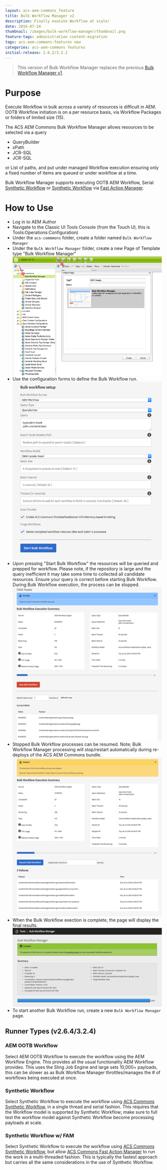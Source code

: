 ```yaml
---
layout: acs-aem-commons_feature
title: Bulk Workflow Manager v2
description: Finally execute Workflow at scale!
date: 2016-07-24
thumbnail: /images/bulk-workflow-manager/thumbnail.png
feature-tags: administration content-migration
tags: acs-aem-commons-features new
categories: acs-aem-commons features
initial-release: 2.6.2/3.2.2
---
```


> This version of Bulk Workflow Manager replaces the previous [Bulk Workflow Manager v1](/acs-aem-commons/features/bulk-workflow-manager-v1.html).

# Purpose

Execute Workflow in bulk across a variety of resources is difficult in AEM. OOTB Workflow initiation is on a per resource basis, via Workflow Packages or folders of limited size (15).

The ACS AEM Commons Bulk Workflow Manager allows resources to be selected via a query

* QueryBuilder
* xPath
* JCR-SQL
* JCR-SQL

or List of paths, and put under managed Workflow execution ensuring only a fixed number of items are queued or under workflow at a time.

Bulk Workflow Manager supports executing OOTB AEM Workflow, Serial [Synthetic Workflow](/acs-aem-commons/features/synthetic-workflow.html) or [Synthetic Workflow](/acs-aem-commons/features/synthetic-workflow.html) via [Fast Action Manager](/acs-aem-commons/features/fast-action-manager.html).

# How to Use

* Log in to AEM Author
* Navigate to the Classic UI Tools Console (from the Touch UI, this is Tools:Operations:Configuration)
* Under the `acs-commmons` folder, create a folder named `Bulk Workflow Manager`
* Under the `Bulk Workflow Manager` folder, create a new Page of Template type "Bulk Workflow Manager"
![image](/acs-aem-commons/images/bulk-workflow-manager/step-1.png)
* Use the configuration forms to define the Bulk Workflow run.
![image](/acs-aem-commons/images/bulk-workflow-manager/step-2.png)
* Upon pressing "Start Bulk Workflow" the resources will be queried and prepped for workflow. Please note, if the repository is large and the query inefficient it may take some time to collected all candidate resources. Ensure your query is correct before starting Bulk Workflow. During Bulk Workflow execution, the process can be stopped.
![image](/acs-aem-commons/images/bulk-workflow-manager/step-3.png)
* Stopped Bulk Workflow processes can be resumed. Note; Bulk Workflow Manager processing will stop/restart automatically during re-deploys of the ACS AEM Commons bundle.
![image](/acs-aem-commons/images/bulk-workflow-manager/step-4.png)
* When the Bulk Workflow exection is complete, the page will display the final results.
![image](/acs-aem-commons/images/bulk-workflow-manager/step-5.png)
* To start another Bulk Workflow run, create a new `Bulk Workflow Manager` page.

## Runner Types (v2.6.4/3.2.4)

### AEM OOTB Workflow

Select AEM OOTB Workflow to execute the workflow using the AEM Workflow Engine. This provides all the usual functionality AEM Workflow provides. This uses the Sling Job Engine and large sets 10,000+ payloads, this can be slower as as Bulk Workflow Manager throttles/manages the # of workflows being executed at once.

### Synthetic Workflow

Select Synthetic Workflow to execute the workflow using [ACS Commons Synthetic Workflow](/acs-aem-commons/features/synthetic-workflow.html), in a single thread and serial fashion. This requires that the Workflow model is supported by Synthetic Workflow; make sure to full test the workflow model against Synthetic Workflow become processing payloads at scale.  

### Synthetic Workflow w/ FAM

Select Synthetic Workflow to execute the workflow using [ACS Commons Synthetic Workflow](/acs-aem-commons/features/synthetic-workflow.html), but allow [ACS Commons Fast Action Manager](/acs-aem-commons/features/fast-action-manager.html) to run the work in a multi-threaded fashion. This is typically the fastest approach but carries all the same considerations in the use of Synthetic Workflow.
